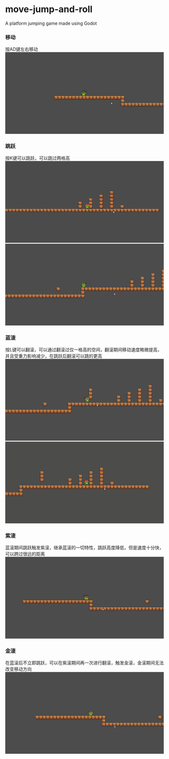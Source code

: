 # move-jump-and-roll
 A platform jumping game made using Godot
### 移动
按AD键左右移动
![](img/移动.gif)
### 跳跃
按K键可以跳跃，可以跳过两格高
![](img/跳跃展示.gif)
![](img/跳跃展示2.gif)
### 蓝滚
按L键可以翻滚，可以通过翻滚过仅一格高的空间，翻滚期间移动速度略微提高，并且受重力影响减少，在跳跃后翻滚可以跳的更高
![](img/翻滚展示.gif)
![](img/跳翻滚.gif)
### 紫滚
蓝滚期间跳跃触发紫滚，继承蓝滚的一切特性，跳跃高度降低，但是速度十分快，可以跨过很远的距离
![](img/紫滚.gif)
### 金滚
在蓝滚后不立即跳跃，可以在紫滚期间再一次进行翻滚，触发金滚，金滚期间无法改变移动方向  
![](img/金滚.gif)